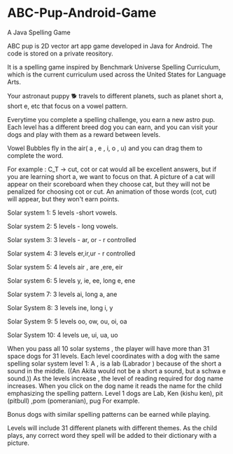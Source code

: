 # ABC-Pup-Android-Game
A Java Spelling Game



ABC pup is 2D vector art app game developed in Java for Android. The code is stored on a private reository.

It is a spelling game inspired by Benchmark Universe Spelling Curriculum, which is the current curriculum used across the United States for Language Arts.

Your astronaut puppy 🐕 travels to different planets, such as planet short a, short e, etc that focus on a vowel pattern.

Everytime you complete a spelling challenge, you earn a new astro pup. Each level has a different breed dog you can earn, and you can visit your dogs and play with them as a reward between levels.

Vowel Bubbles fly in the air( a , e , i, o , u) and you can drag them to complete the word.

For example : C_T -> cut, cot or cat would all be excellent answers, but if you are learning short a, we want to focus on that. A picture of a cat will appear on their scoreboard when they choose cat, but they will not be penalized for choosing cot or cut. An animation of those words (cot, cut) will appear, but they won't earn points.

Solar system 1: 5 levels -short vowels.

Solar system 2: 5 levels - long vowels.

Solar system 3: 3 levels - ar, or - r controlled

Solar system 4: 3 levels er,ir,ur - r controlled

Solar system 5: 4 levels air , are ,ere, eir

Solar system 6: 5 levels y, ie, ee, long e, ene

Solar system 7: 3 levels ai, long a, ane

Solar System 8: 3 levels ine, long i, y

Solar System 9: 5 levels oo, ow, ou, oi, oa

Solar System 10: 4 levels ue, ui, ua, uo

When you pass all 10 solar systems , the player will have more than 31 space dogs for 31 levels. Each level coordinates with a dog with the same spelling solar system level 1: A , is a lab (Labrador ) because of the short a sound in the middle. ((An Akita would not be a short a sound, but a schwa e sound.)) As the levels increase , the level of reading required for dog name increases. When you click on the dog name it reads the name for the child emphasizing the spelling pattern. Level 1 dogs are Lab, Ken (kishu ken), pit (pitbull) ,pom (pomeranian), pug For example.

Bonus dogs with similar spelling patterns can be earned while playing.

Levels will include 31 different planets with different themes. As the child plays, any correct word they spell will be added to their dictionary with a picture.
